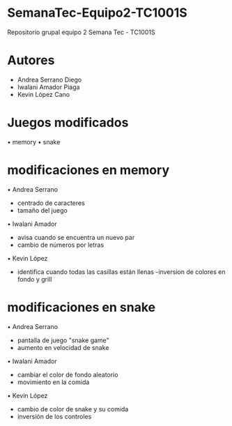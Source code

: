 # SemanaTec-Equipo2-TC1001S
Repositorio grupal equipo 2 Semana Tec - TC1001S

# Autores 
  - Andrea Serrano Diego
  - Iwalani Amador Piaga
  - Kevin López Cano

# Juegos modificados 
  • memory 
  • snake

# modificaciones en memory
  • Andrea Serrano
 - centrado de caracteres 
 - tamaño del juego

  • Iwalani Amador
 - avisa cuando se encuentra un nuevo par
 - cambio de números por letras 

  • Kevin López
 - identifica cuando todas las casillas están llenas
 -inversion de colores en fondo y grill 

# modificaciones en snake
  • Andrea Serrano
 - pantalla de juego "snake game" 
 - aumento en velocidad de snake

  • Iwalani Amador
 - cambiar el color de fondo aleatorio
 - movimiento en la comida 

  • Kevin López
 - cambio de color de snake y su comida 
 - inversión de los controles 
